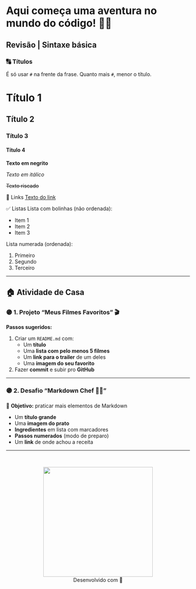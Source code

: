 # Aqui começa uma aventura no mundo do código! 🥳💜


## Revisão | Sintaxe básica

### 🔠 Títulos

É só usar `#` na frente da frase. Quanto mais `#`, menor o título.

# Título 1
## Título 2
### Título 3
#### Título 4

**Texto em negrito**

*Texto em itálico*

~~Texto riscado~~

🔗 Links
[Texto do link](https://www.site.com)

✅ Listas
Lista com bolinhas (não ordenada):

- Item 1
- Item 2
- Item 3
  
Lista numerada (ordenada):

1. Primeiro
2. Segundo
3. Terceiro

<hr>

## 🏠 Atividade de Casa

### 🟣 1. Projeto “Meus Filmes Favoritos” 🎬

**Passos sugeridos:**

1. Criar um `README.md` com:
   - Um **título**
   - Uma **lista com pelo menos 5 filmes**
   - Um **link para o trailer** de um deles
   - Uma **imagem do seu favorito**
2. Fazer **commit** e subir pro **GitHub**

---

### 🟣 2. Desafio “Markdown Chef 👩‍🍳”

🎯 **Objetivo:** praticar mais elementos de Markdown

- Um **título grande**
- Uma **imagem do prato**
- **Ingredientes** em lista com marcadores
- **Passos numerados** (modo de preparo)
- Um **link** de onde achou a receita

---
<br>

<p align="center">
  <img src="https://i.pinimg.com/736x/74/b3/1c/74b31c0938c2942fbc68954a5bd7a8c8.jpg" width="300px">
  <br>
  Desenvolvido com 💜  
</p>
